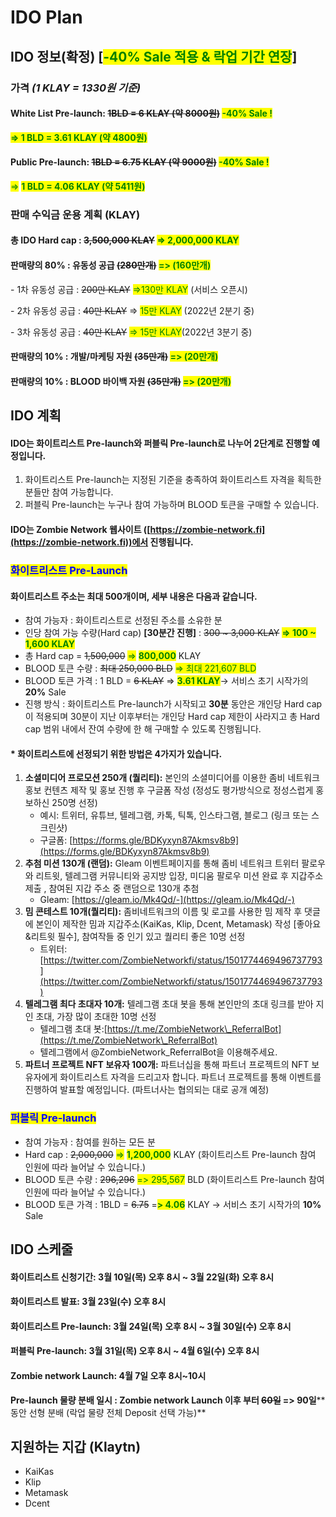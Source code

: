 # IDO Plan

## **IDO 정보(확정) \[**<mark style="color:green;">**-40% Sale 적용 & 락업 기간 연장**</mark>**]**

### 가격 _(1 KLAY = 1330원 기준)_

#### White List Pre-launch: ~~1BLD = 6 KLAY (약 8000원)~~  <mark style="color:green;">-40% Sale !</mark>

<mark style="color:green;">**=> 1 BLD = 3.61 KLAY (약 4800원)**</mark>

#### Public Pre-launch: ~~1BLD = 6.75 KLAY (약 9000원)~~   <mark style="color:green;">-40% Sale !</mark>

<mark style="color:green;">=></mark> <mark style="color:green;"></mark><mark style="color:green;">**1 BLD = 4.06 KLAY (약 5411원)**</mark>



### 판매 수익금 운용 계획 (KLAY)

#### 총 IDO Hard cap : ~~3,500,000 KLAY~~  <mark style="color:green;">**=> 2,000,000 KLAY**</mark>

#### 판매량의 80% : 유동성 공급 ~~(280만개)~~  <mark style="color:green;">=> (160만개)</mark>

&#x20; \- 1차 유동성 공급 : ~~200만 KLAY~~ <mark style="color:green;">=>130만  KLAY</mark> (서비스 오픈시)

&#x20; \- 2차 유동성 공급 : ~~40만 KLAY~~  => <mark style="color:green;">15만 KLAY</mark> (2022년 2분기 중)

&#x20; \- 3차 유동성 공급 : ~~40만 KLAY~~  <mark style="color:green;">=> 15만 KLAY</mark>(2022년 3분기 중)

#### 판매량의 10% : 개발/마케팅 자원 ~~(35만개)~~ <mark style="color:green;">=> (20만개)</mark>

#### 판매량의 10% : BLOOD 바이백 자원 ~~(35만개)~~ <mark style="color:green;">=> (20만개)</mark>



## **IDO 계획**

#### IDO는 화이트리스트 Pre-launch와 퍼블릭 Pre-launch로 나누어 2단계로 진행할 예정입니다.

1. 화이트리스트 Pre-launch는 지정된 기준을 충족하여 화이트리스트 자격을 획득한 분들만 참여 가능합니다.
2. 퍼블릭 Pre-launch는 누구나 참여 가능하며 BLOOD 토큰을 구매할 수 있습니다.

#### IDO는 Zombie Network 웹사이트 ([https://zombie-network.fi](https://zombie-network.fi))에서 진행됩니다.

####

### <mark style="color:blue;">화이트리스트 Pre-Launch</mark>

#### **화이트리스트 주소는 최대 500개이며, 세부 내용은 다음과 같습니다.**

* 참여 가능자 : 화이트리스트로 선정된 주소를 소유한 분
* 인당 참여 가능 수량(Hard cap) **\[30분간 진행]** : ~~300 \~ 3,000 KLAY~~ <mark style="color:green;">**=> 100 \~ 1,600 KLAY**</mark>
* 총 Hard cap = ~~1,500,000~~ <mark style="color:green;">=></mark> <mark style="color:green;">**800,000**</mark> <mark style="color:green;"></mark><mark style="color:green;"></mark> KLAY
* BLOOD 토큰 수량 : ~~최대 250,000 BLD~~ <mark style="color:green;">=> 최대 221,607 BLD</mark>
* BLOOD 토큰 가격 : 1 BLD = ~~6 KLAY~~  => <mark style="color:green;">**3.61 KLAY**</mark>→ 서비스 초기 시작가의 **20%** Sale&#x20;
* 진행 방식 : 화이트리스트 Pre-launch가 시작되고 **30분** 동안은 개인당 Hard cap이 적용되며 30분이 지난 이후부터는 개인당 Hard cap 제한이 사라지고 총 Hard cap 범위 내에서 잔여 수량에 한 해 구매할 수 있도록 진행됩니다.

#### **\* 화이트리스트에 선정되기 위한 방법은 4가지가 있습니다.**

1. **소셜미디어 프로모션 250개 (퀄리티):** 본인의 소셜미디어를 이용한 좀비 네트워크 홍보 컨텐츠 제작 및 홍보 진행 후 구글폼 작성 (정성도 평가방식으로 정성스럽게 홍보하신 250명 선정)&#x20;
   * 예시: 트위터, 유튜브, 텔레그램, 카톡, 틱톡, 인스타그램, 블로그 (링크 또는 스크린샷)
   * 구글폼: [https://forms.gle/BDKyxyn87Akmsv8b9](https://forms.gle/BDKyxyn87Akmsv8b9)
2. **추첨 미션 130개 (랜덤):** Gleam 이벤트페이지를 통해 좀비 네트워크 트위터 팔로우와 리트윗, 텔레그램 커뮤니티와 공지방 입장, 미디움 팔로우 미션 완료 후 지갑주소 제출 , 참여된 지갑 주소 중 랜덤으로 130개 추첨&#x20;
   * Gleam: [https://gleam.io/Mk4Qd/-](https://gleam.io/Mk4Qd/-)
3. **밈 콘테스트 10개(퀄리티):** 좀비네트워크의 이름 및 로고를 사용한 밈 제작 후 댓글에 본인이 제작한 밈과 지갑주소(KaiKas, Klip, Dcent, Metamask) 작성 \[좋아요&리트윗 필수], 참여작들 중 인기 있고 퀄리티 좋은 10명 선정
   * 트위터: [https://twitter.com/ZombieNetworkfi/status/1501774469496737793](https://twitter.com/ZombieNetworkfi/status/1501774469496737793)
4. **텔레그램 최다 초대자 10개:** 텔레그램 초대 봇을 통해 본인만의 초대 링크를 받아 지인 초대, 가장 많이 초대한 10명 선정
   * 텔레그램 초대 봇:[https://t.me/ZombieNetwork\_ReferralBot](https://t.me/ZombieNetwork\_ReferralBot)
   * 텔레그램에서 @ZombieNetwork\_ReferralBot을 이용해주세요.
5. **파트너 프로젝트 NFT 보유자 100개:** 파트너십을 통해 파트너 프로젝트의 NFT 보유자에게 화이트리스트 자격을 드리고자 합니다. 파트너 프로젝트를 통해 이벤트를 진행하여 발표할 예정입니다. (파트너사는 협의되는 대로 공개 예정)

### <mark style="color:blue;">퍼블릭 Pre-launch</mark> &#x20;

* 참여 가능자 : 참여를 원하는 모든 분
* Hard cap : ~~2,000,000~~ <mark style="color:green;">=></mark> <mark style="color:green;"></mark><mark style="color:green;">**1,200,000**</mark> KLAY (화이트리스트 Pre-launch 참여 인원에 따라 늘어날 수 있습니다.)
* BLOOD 토큰 수량 : ~~296,296~~ <mark style="color:green;">=> 295,567</mark> BLD (화이트리스트 Pre-launch 참여 인원에 따라 늘어날 수 있습니다.)
* BLOOD 토큰 가격 : 1BLD = ~~6.75~~ =<mark style="color:green;">**> 4.06**</mark> KLAY → 서비스 초기 시작가의 **10%** Sale&#x20;

## **IDO 스케줄**

#### 화이트리스트 신청기간: 3월 10일(목) 오후 8시 \~ 3월 22일(화) 오후 8시

#### 화이트리스트 발표: 3월 23일(수) 오후 8시

#### 화이트리스트 Pre-launch: 3월 24일(목) 오후 8시 \~ 3월 30일(수) 오후 8시

#### 퍼블릭 Pre-launch: 3월 31일(목) 오후 8시 \~ 4월 6일(수) 오후 8시

#### Zombie network Launch: 4월 7일 오후 8시\~10시

**Pre-launch 물량 분배 일시 : Zombie network Launch 이후 부터 **~~**60일**~~**  **<mark style="color:green;">**=> 90일**</mark>** 동안 선형 분배 (락업 물량 전체 Deposit 선택 가능)**



## 지원하는 지갑 (Klaytn)

* KaiKas
* Klip
* Metamask
* Dcent

